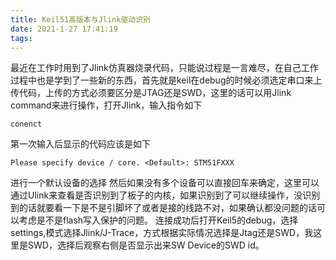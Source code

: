 ```yaml
---
title: Keil51高版本与Jlink驱动识别
date: 2021-1-27 17:41:19
tags:
---
```

最近在工作时用到了Jlink仿真器烧录代码，只能说过程是一言难尽，在自己工作过程中也是学到了一些新的东西，首先就是keil在debug的时候必须选定串口来上传代码，上传的方式必须要区分是JTAG还是SWD，这里的话可以用Jlink command来进行操作，打开Jlink，输入指令如下
```
conenct
```
第一次输入后显示的代码应该是如下
```
Please specify device / core. <Default>: STM51FXXX
```
进行一个默认设备的选择
然后如果没有多个设备可以直接回车来确定，这里可以通过Ulink来查看是否识别到了板子的内核，如果识别到了可以继续操作，没识别到的话就要看一下是不是引脚坏了或者是接的线路不对，如果确认都没问题的话可以考虑是不是flash写入保护的问题。
连接成功后打开Keil5的debug，选择settings,模式选择Jlink/J-Trace，方式根据实际情况选择是Jtag还是SWD，我这里是SWD，选择后观察右侧是否显示出来SW Device的SWD id。
